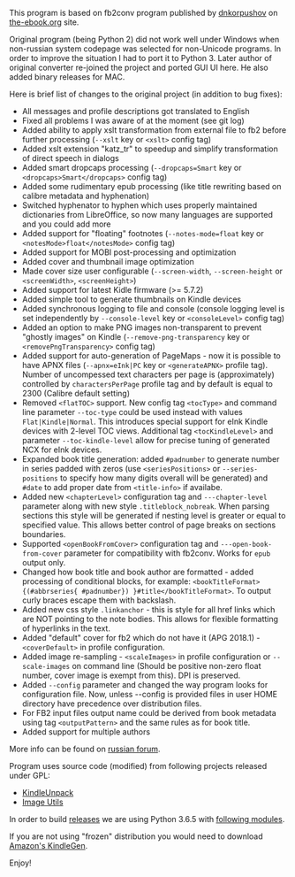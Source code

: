 This program is based on fb2conv program published by [dnkorpushov](https://github.com/dnkorpushov) on [the-ebook.org](http://www.the-ebook.org/forum/viewtopic.php?t=28447) site.

Original program (being Python 2) did not work well under Windows when non-russian system codepage was selected for non-Unicode programs.
In order to improve the situation I had to port it to Python 3. Later author of original converter re-joined the project and ported GUI UI here.
He also added binary releases for MAC.

Here is brief list of changes to the original project (in addition to bug fixes):

* All messages and profile descriptions got translated to English
* Fixed all problems I was aware of at the moment (see git log)
* Added ability to apply xslt transformation from external file to fb2 before further processing (`--xslt` key or `<xslt>` config tag)
* Added xslt extension "katz_tr" to speedup and simplify transformation of direct speech in dialogs
* Added smart dropcaps processing (`--dropcaps=Smart` key or `<dropcaps>Smart</dropcaps>` config tag)
* Added some rudimentary epub processing (like title rewriting based on calibre metadata and hyphenation)
* Switched hyphenator to hyphen which uses properly maintained dictionaries from LibreOffice, so now many languages are supported and you could add more
* Added support for "floating" footnotes (`--notes-mode=float` key or `<notesMode>float</notesMode>` config tag)
* Added support for MOBI post-processing and optimization
* Added cover and thumbnail image optimization
* Made cover size user configurable (`--screen-width`, `--screen-height` or `<screenWidth>`, `<screenHeight>`)
* Added support for latest Kidle firmware (>= 5.7.2)
* Added simple tool to generate thumbnails on Kindle devices
* Added synchronous logging to file and console (console logging level is set independently by `--console-level` key or `<consoleLevel>` config tag)
* Added an option to make PNG images non-transparent to prevent "ghostly images" on Kindle (`--remove-png-transparency` key or `<removePngTransparency>` config tag)
* Added support for auto-generation of PageMaps - now it is possible to have APNX files (`--apnx=eInk|PC` key or `<generateAPNX>` profile tag). Number of uncompessed
  text characters per page is (approximately) controlled by `charactersPerPage` profile tag and by default is equal to 2300 (Calibre default setting)
* Removed `<flatTOC>` support. New config tag `<tocType>` and command line parameter `--toc-type` could be used instead with values `Flat|Kindle|Normal`.
  This introduces special support for eInk Kindle devices with 2-level TOC views. Additional tag `<tocKindleLevel>` and parameter `--toc-kindle-level` allow for precise
  tuning of generated NCX for eInk devices.
* Expanded book title generation: added `#padnumber` to generate number in series padded with zeros (use `<seriesPositions>` or `--series-positions` to specify how many
  digits overall will be generated) and `#date` to add proper date from `<title-info>` if availabe.
* Added new `<chapterLevel>` configuration tag and `---chapter-level` parameter along with new style `.titleblock_nobreak`. When parsing sections this style will be generated
  if nesting level is greater or equal to specified value. This allows better control of page breaks on sections boundaries.
* Supported `<openBookFromCover>` configuration tag and `---open-book-from-cover` parameter for compatibility with fb2conv. Works for `epub` output only.
* Changed how book title and book author are formatted - added processing of conditional blocks, for example: `<bookTitleFormat>{(#abbrseries{ #padnumber}) }#title</bookTitleFormat>`. To output curly braces escape them with backslash.
* Added new css style `.linkanchor` - this is style for all href links which are NOT pointing to the note bodies. This allows for flexible formatting of hyperlinks in the text.
* Added "default" cover for fb2 which do not have it (APG 2018.1) - `<coverDefault>` in profile configuration.
* Added image re-sampling - `<scaleImages>` in profile configuration or `--scale-images` on command line (Should be positive non-zero float number, cover image is exempt from this). DPI is preserved.
* Added `--config` parameter and changed the way program looks for configuration file. Now, unless --config is provided files in user HOME directory have precedence over distribution files.
* For FB2 input files output name could be derived from book metadata using tag `<outputPattern>` and the same rules as for book title.
* Added support for multiple authors

More info can be found on [russian forum](http://www.the-ebook.org/forum/viewtopic.php?t=30380).

Program uses source code (modified) from following projects released under GPL:

* [KindleUnpack](https://github.com/kevinhendricks/KindleUnpack)
* [Image Utils](https://gist.github.com/drcongo/8521040)

In order to build [releases](https://github.com/rupor-github/fb2mobi/releases) we are using Python 3.6.5 with [following modules](https://github.com/rupor-github/fb2mobi/blob/master/requirements.txt).

If you are not using "frozen" distribution you would need to download [Amazon's KindleGen](https://www.amazon.com/gp/feature.html?docId=1000765211).

Enjoy!

